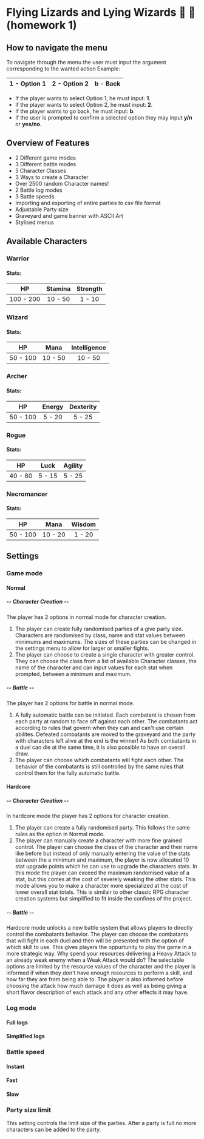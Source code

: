 # Flying Lizards and Lying Wizards :dragon: :mage: (homework 1)
## How to navigate the menu
To navigate through the menu the user must input the argument corresponding to the wanted action 
Example:

| 1 - Option 1 | 2 - Option 2 |   b - Back   |
| ------------ | ------------ | ------------ |

- If the player wants to select Option 1, he must input: **1**.
- If the player wants to select Option 2, he must input: **2**.
- If the player wants to go back, he must input: **b**.
- If the user is prompted to confirm a selected option they may input **y/n** or **yes/no**.

## Overview of Features
- 2 Different game modes
- 3 Different battle modes
- 5 Character Classes
- 3 Ways to create a Character
- Over 2500 random Character names!
- 2 Battle log modes
- 3 Battle speeds
- Importing and exporting of entire parties to csv file format
- Adjustable Party size
- Graveyard and game banner with ASCII Art
- Stylised menus

## Available Characters
### Warrior
#### Stats:
| HP | Stamina | Strength |
| :---: | :---: | :---: |
| 100 - 200 | 10 - 50 | 1 - 10 |
### Wizard
#### Stats:
| HP | Mana | Intelligence |
| :---: | :---: | :---: |
| 50 - 100 | 10 - 50 | 10 - 50 |
### Archer
#### Stats:
| HP | Energy | Dexterity |
| :---: | :---: | :---: |
| 50 - 100 | 5 - 20 | 5 - 25 |
### Rogue
#### Stats:
| HP | Luck | Agility |
| :---: | :---: | :---: |
| 40 - 80 | 5 - 15 | 5 - 25 |
### Necromancer
#### Stats:
| HP | Mana | Wisdom |
| :---: | :---: | :---: |
| 50 - 100 | 10 - 20 | 1 - 20 |

## Settings
### Game mode
#### Normal
##### -- Character Creation -- 
The player has 2 options in normal mode for character creation.
1. The player can create fully randomised parties of a give party size. Characters are randomised by class, name and stat values between minimums and maximums. The sizes of these parties can be changed in the settings menu to allow for larger or smaller fights.
2. The player can choose to create a single character with greater control. They can choose the class from a list of available Character classes, the name of the character and can input values for each stat when prompted, between a minimum and maximum.

##### -- Battle --
The player has 2 options for battle in normal mode.
1. A fully automatic battle can be initiated. Each combatant is chosen from each party at random to face off against each other. The combatants act according to rules that govern when they can and can't use certain abilites. Defeated combatants are moved to the graveyard and the party with characters left alive at the end is the winner! As both combatants in a duel can die at the same time, it is also possible to have an overall draw.
2. The player can choose which combatants will fight each other. The behavior of the combatants is still controlled by the same rules that control them for the fully automatic battle.

#### Hardcore
##### -- Character Creation -- 
In hardcore mode the player has 2 options for character creation.
1. The player can create a fully randomised party. This follows the same rules as the option in Normal mode.
2. The player can manually create a character with more fine grained control. The player can choose the class of the character and their name like before but instead of only manually entering the value of the stats between the a minimum and maximum, the player is now allocated 10 stat upgrade points which he can use to upgrade the characters stats. In this mode the player can exceed the maximum randomised value of a stat, but this comes at the cost of severely weaking the other stats. This mode allows you to make a character more specialized at the cost of lower overall stat totals. This is similair to other classic RPG character creation systems but simplified to fit inside the confines of the project.

##### -- Battle --
Hardcore mode unlocks a new battle system that allows players to directly control the combatants behavior. The player can choose the combatants that will fight in each duel and then will be presented with the option of which skill to use. 
This gives players the oppurtunity to play the game in a more strategic way. Why spend your resources delivering a Heavy Attack to an already weak enemy when a Weak Attack would do? 
The selectable options are limited by the resource values of the character and the player is informed if when they don't have enough resources to perform a skill, and how far they are from being able to. The player is also informed before choosing the attack how much damage it does as well as being giving a short flavor description of each attack and any other effects it may have.

### Log mode
#### Full logs
#### Simplified logs
### Battle speed
#### Instant
#### Fast
#### Slow
### Party size limit
This setting controls the limit size of the parties. After a party is full no more characters can be added to the party.

